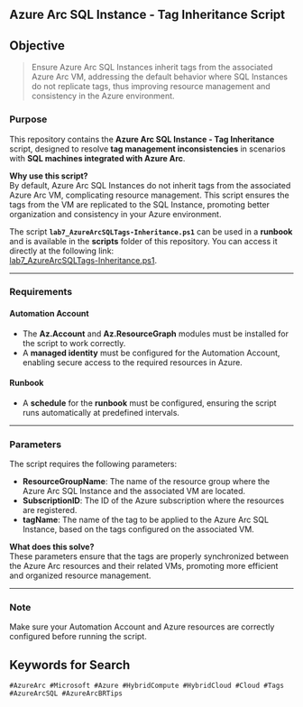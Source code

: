 ## Azure Arc SQL Instance - Tag Inheritance Script

## Objective  
>Ensure Azure Arc SQL Instances inherit tags from the associated Azure Arc VM, addressing the default behavior where SQL Instances do not replicate tags, thus improving resource management and consistency in the Azure environment.

### Purpose

This repository contains the **Azure Arc SQL Instance - Tag Inheritance** script, designed to resolve **tag management inconsistencies** in scenarios with **SQL machines integrated with Azure Arc**.

**Why use this script?**  
By default, Azure Arc SQL Instances do not inherit tags from the associated Azure Arc VM, complicating resource management. This script ensures the tags from the VM are replicated to the SQL Instance, promoting better organization and consistency in your Azure environment.


The script **`lab7_AzureArcSQLTags-Inheritance.ps1`** can be used in a **runbook** and is available in the **scripts** folder of this repository. You can access it directly at the following link:  
[lab7_AzureArcSQLTags-Inheritance.ps1](https://github.com/fabiotreze/AzureArcBRTips/blob/main/scripts/lab7_AzureArcSQLTags-Inheritance.ps1).  

---

### Requirements

#### Automation Account
- The **Az.Account** and **Az.ResourceGraph** modules must be installed for the script to work correctly.  
- A **managed identity** must be configured for the Automation Account, enabling secure access to the required resources in Azure.  

#### Runbook
- A **schedule** for the **runbook** must be configured, ensuring the script runs automatically at predefined intervals.  

---

### Parameters

The script requires the following parameters:

- **ResourceGroupName**: The name of the resource group where the Azure Arc SQL Instance and the associated VM are located.  
- **SubscriptionID**: The ID of the Azure subscription where the resources are registered.  
- **tagName**: The name of the tag to be applied to the Azure Arc SQL Instance, based on the tags configured on the associated VM.  

**What does this solve?**  
These parameters ensure that the tags are properly synchronized between the Azure Arc resources and their related VMs, promoting more efficient and organized resource management.

---

### Note
Make sure your Automation Account and Azure resources are correctly configured before running the script.

## Keywords for Search  

`#AzureArc #Microsoft #Azure #HybridCompute #HybridCloud #Cloud #Tags #AzureArcSQL #AzureArcBRTips`